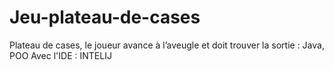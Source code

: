 # Jeu-plateau-de-cases
 Plateau de cases, le joueur avance à l’aveugle et doit trouver la sortie : Java, POO
 Avec l'IDE : INTELIJ
